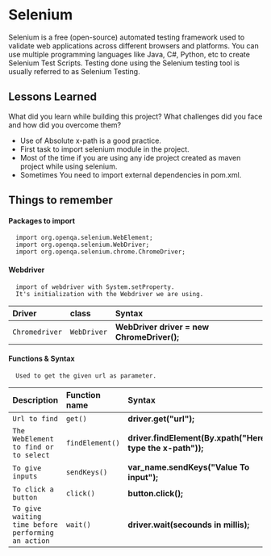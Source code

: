 
# Selenium

Selenium is a free (open-source) automated testing framework used to validate web applications across different browsers and platforms. You can use multiple programming languages like Java, C#, Python, etc to create Selenium Test Scripts. Testing done using the Selenium testing tool is usually referred to as Selenium Testing.

## Lessons Learned

What did you learn while building this project? What challenges did you face and how did you overcome them?

- Use of Absolute x-path is a good practice.
- First task to import selenium module in the project.
- Most of the time if you are using any ide project created as maven project while using selenium.
- Sometimes You need to import external dependencies in pom.xml.


## Things to remember

#### Packages to import

```http
  import org.openqa.selenium.WebElement;
  import org.openqa.selenium.WebDriver;
  import org.openqa.selenium.chrome.ChromeDriver;
```

#### Webdriver

```http
  import of webdriver with System.setProperty.
  It's initialization with the Webdriver we are using.
```

| Driver | class     | Syntax                |
| :-------- | :------- | :------------------------- |
| `Chromedriver` | `WebDriver` | **WebDriver driver = new ChromeDriver();** |

#### Functions & Syntax

```http
  Used to get the given url as parameter.
```

| Description | Function name     | Syntax                |
| :-------- | :------- | :------------------------- |
| `Url to find` | `get()` | **driver.get("url");** |
| `The WebElement to find or to select` | `findElement()` | **driver.findElement(By.xpath("Here type the x-path"));** |
| `To give inputs` | `sendKeys()` | **var_name.sendKeys("Value To input");**|
| `To click a button` | `click()` | **button.click();**|
| `To give waiting time before performing an action` | `wait()` | **driver.wait(secounds in millis);**|
 
